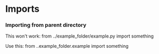 # Imports

### Importing from parent directory

This won't work:
from ../example_folder/example.py import something

Use this:
from ..example_folder.example import something